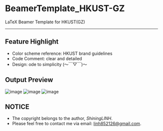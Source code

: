 # BeamerTemplate_HKUST-GZ

LaTeX Beamer Template for HKUST(GZ)
- - -

## Feature Highlight
- Color scheme reference: HKUST brand guidelines
- Code Comment: clear and detailed
- Design: ode to simplicity (～￣▽￣)～ 

## Output Preview
![image](https://user-images.githubusercontent.com/102664839/219069654-652d200b-c4f2-4899-80f3-2c581aa36e27.png)
![image](https://user-images.githubusercontent.com/102664839/219069826-3a27df58-30b6-4d24-bad2-4ef67f51a281.png)
![image](https://user-images.githubusercontent.com/102664839/219070059-c26c05dd-0e72-4ac7-a13e-a80b210f30da.png)

## NOTICE
- The copyright belongs to the author, *ShiningLINH*.
- Please feel free to contact me via email: linh852126@gmail.com.

